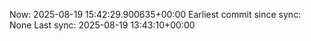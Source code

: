 Now: 2025-08-19 15:42:29.900635+00:00 Earliest commit since sync: None Last sync: 2025-08-19 13:43:10+00:00
